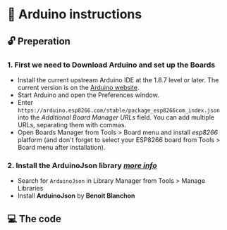 # :rocket: Arduino instructions

## :unlock: Preperation

### 1. First we need to Download Arduino and set up the Boards
- Install the current upstream Arduino IDE at the 1.8.7 level or later. The current version is on the [Arduino website](https://www.arduino.cc/en/main/software).
- Start Arduino and open the Preferences window.
- Enter ```https://arduino.esp8266.com/stable/package_esp8266com_index.json``` into the *Additional Board Manager URLs* field. You can add multiple URLs, separating them with commas.
- Open Boards Manager from Tools > Board menu and install *esp8266* platform (and don't forget to select your ESP8266 board from Tools > Board menu after installation).

### 2. Install the ArduinoJson library [*more info*](https://arduinojson.org/)
- Search for ```ArduinoJson``` in Library Manager from Tools > Manage Libraries
- Install **ArduinoJson** by **Benoit Blanchon**

## :computer: The code